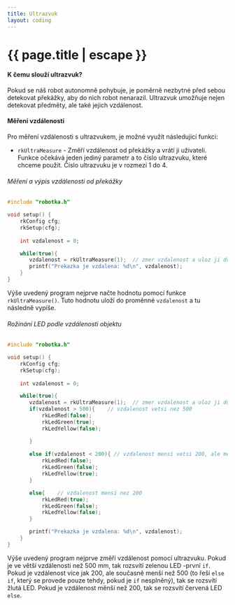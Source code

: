 ```yaml
---
title: Ultrazvuk
layout: coding
---
```


# {{ page.title | escape }}
#### K čemu slouží ultrazvuk?
Pokud se náš robot autonomně pohybuje, je poměrně nezbytné před sebou detekovat překážky, aby do nich robot nenarazil. Ultrazvuk umožňuje nejen detekovat předměty, ale také jejich vzdálenost.

#### Měření vzdálenosti
Pro měření vzdálenosti s ultrazvukem, je možné využít následující funkci:
- `rkUltraMeasure` - Změří vzdálenost od překážky a vrátí ji uživateli. Funkce očekává jeden jediný parametr a to číslo ultrazvuku, které chceme použít. Číslo ultrazvuku je v rozmezí 1 do 4.

###### Měření a výpis vzdálenosti od překážky
```cpp
#include "robotka.h"

void setup() {
    rkConfig cfg;
    rkSetup(cfg);
    
    int vzdalenost = 0;

    while(true){
       vzdalenost = rkUltraMeasure(1);  // zmer vzdalenost a uloz ji do promenne
       printf("Prekazka je vzdalena: %d\n", vzdalenost);
    }
}
``` 
Výše uvedený program nejprve načte hodnotu pomocí funkce `rkUltraMeasure()`. Tuto hodnotu uloží do proměnné `vzdalenost` a tu následně vypíše.

###### Rožínání LED podle vzdálenosti objektu
```cpp
#include "robotka.h"

void setup() {
    rkConfig cfg;
    rkSetup(cfg);
    
    int vzdalenost = 0;

    while(true){
       vzdalenost = rkUltraMeasure(1);  // zmer vzdalenost a uloz ji do promenne
       if(vzdalenost > 500){    // vzdalenost vetsi nez 500
           rkLedRed(false);
           rkLedGreen(true);
           rkLedYellow(false);

       }
       
       else if(vzdalenost < 200){ // vzdalenost mensí vetsi 200, ale mensi nez 500
           rkLedRed(false);
           rkLedGreen(false);
           rkLedYellow(true);
       }

       else{    // vzdalenost mensí nez 200
           rkLedRed(true);
           rkLedGreen(false);
           rkLedYellow(false);
       }

       printf("Prekazka je vzdalena: %d\n", vzdalenost);
    }
}
``` 
Výše uvedený program nejprve změří vzdálenost pomocí ultrazvuku. Pokud je ve větší vzdálenosti než 500 mm, tak rozsvítí zelenou LED -první `if`. Pokud je vzdálenost více jak 200, ale současně menší než 500 (to řeší `else if`, který se provede pouze tehdy, pokud je `if` nesplněný), tak se rozsvítí žlutá LED. Pokud je vzdálenost měnší než 200, tak se rozsvítí červená LED `else`.


